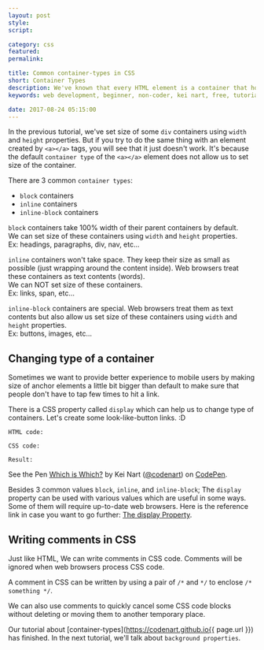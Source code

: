 ```yaml
---
layout: post
style:
script:

category: css
featured:
permalink:

title: Common container-types in CSS
short: Container Types
description: We've known that every HTML element is a container that hold some contents. <br>We've also set size of some containers in the previous tutorial. <br>Let's talk a little bit more about containers.
keywords: web development, beginner, non-coder, kei nart, free, tutorial, coding, programming, code nart, css, display, property

date: 2017-08-24 05:15:00
---
```


In the previous tutorial, we've set size of some `div` containers using `width`
and `height` properties. But if you try to do the same thing with an element
created by `<a></a>` tags, you will see that it just doesn't work. It's because
the default `container type` of the `<a></a>` element does not allow us to set
size of the container.

There are 3 common `container types`:

- `block` containers
- `inline` containers
- `inline-block` containers

`block` containers take 100% width of their parent containers by default.  
We can set size of these containers using `width` and `height` properties.  
Ex: headings, paragraphs, div, nav, etc...

`inline` containers won't take space. They keep their size as small as possible
(just wrapping around the content inside). Web browsers treat these containers
as text contents (words).  
We can NOT set size of these containers.  
Ex: links, span, etc...

`inline-block` containers are special. Web browsers treat them as text contents
but also allow us set size of these containers using `width` and `height` properties.  
Ex: buttons, images, etc...

## Changing type of a container

Sometimes we want to provide better experience to mobile users by making size of
anchor elements a little bit bigger than default to make sure that people don't
have to tap few times to hit a link.

There is a CSS property called `display` which can help us to change type of
containers. Let's create some look-like-button links. :D  

`HTML code:`
<script src="https://gist.github.com/codenart/6c2bbe34a1aa628ea3ed8f95af208d04.js">
</script>

`CSS code:`
<script src="https://gist.github.com/codenart/b2587f37a88d04ea92a337e5c327f706.js">
</script>

`Result:`

<p data-height="500" data-theme-id="light" data-slug-hash="yzLRmE"
   data-default-tab="result" data-user="codenart" data-embed-version="2"
   data-pen-title="Which is Which?" class="codepen">
   See the Pen <a href="https://codepen.io/codenart/pen/yzLRmE/">Which is Which?</a>
   by Kei Nart (<a href="https://codepen.io/codenart">@codenart</a>) on
   <a href="https://codepen.io">CodePen</a>.
</p>
<script async src="https://production-assets.codepen.io/assets/embed/ei.js"></script>

Besides 3 common values `block`, `inline`, and `inline-block`; The `display`
property can be used with various values which are useful in some ways. Some of
them will require up-to-date web browsers. Here is the reference link in case
you want to go further:
[The display Property](https://www.w3schools.com/cssref/pr_class_display.asp "ext").

## Writing comments in CSS

Just like HTML, We can write comments in CSS code. Comments will be ignored when
web browsers process CSS code.

A comment in CSS can be written by using a pair of `/*` and `*/` to enclose
`/* something */`.

We can also use comments to quickly cancel some CSS code blocks without deleting
or moving them to another temporary place.

Our tutorial about [container-types](https://codenart.github.io{{ page.url }})
has finished. In the next tutorial, we'll talk about `background properties`.
